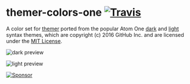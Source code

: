 # themer-colors-one [![Travis](https://img.shields.io/travis/mjswensen/themer-colors-one.svg)](https://travis-ci.org/mjswensen/themer-colors-one)

A color set for [themer](https://github.com/mjswensen/themer) ported from the popular Atom One [dark](https://github.com/atom/one-dark-syntax) and [light](https://github.com/atom/one-light-syntax) syntax themes, which are copyright (c) 2016 GitHub Inc. and are licensed under the [MIT License](https://github.com/atom/one-dark-syntax/blob/master/LICENSE.md).

![dark preview](https://themer.mjswensen.com/themer-preview-code/themer-colors-one-dark-code.svg)

![light preview](https://themer.mjswensen.com/themer-preview-code/themer-colors-one-light-code.svg)

[![Sponsor](https://app.codesponsor.io/embed/hHKoUkX4tpsdAzjvSfNXFb22/mjswensen/themer-colors-one.svg)](https://app.codesponsor.io/link/hHKoUkX4tpsdAzjvSfNXFb22/mjswensen/themer-colors-one)
